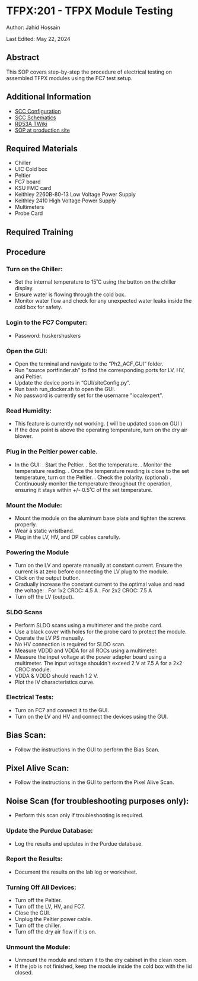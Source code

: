 # TFPX:201 - TFPX Module Testing

Author: Jahid Hossain

Last Edited: May 22, 2024

## Abstract

This SOP covers step-by-step the procedure of electrical testing on assembled TFPX modules using the FC7 test setup.

## Additional Information

- [SCC Configuration](https://github.com/nebraska-silicon-lab/Lab-Instructions/blob/master/sop/TFPX/201_materials/RD53A_SCC_Configuration.pdf)
- [SCC Schematics](https://github.com/nebraska-silicon-lab/Lab-Instructions/blob/master/sop/TFPX/201_materials/RD53A_SCC_Rev1.0.pdf)
- [RD53A TWiki](https://twiki.cern.ch/twiki/bin/viewauth/RD53/RD53ATesting)
- [SOP at production site](https://docs.google.com/document/d/1fTHaYf8PxtNhBlqVFKXlMlH5xZvBGXrcpEw__MC7PI8/edit#heading=h.w4xt7cwcb3fq)

## Required Materials

- Chiller
- UIC Cold box
- Peltier
- FC7 board
- KSU FMC card
- Keithley 2260B-80-13 Low Voltage Power Supply
- Keithley 2410 High Voltage Power Supply
- Multimeters
- Probe Card
## Required Training

## Procedure

### Turn on the Chiller:

- Set the internal temperature to 15˚C using the button on the chiller display.
- Ensure water is flowing through the cold box.
- Monitor water flow and check for any unexpected water leaks inside the cold box for safety.

### Login to the FC7 Computer:

- Password: huskershuskers

### Open the GUI:

- Open the terminal and navigate to the “Ph2_ACF_GUI” folder.
- Run "source portfinder.sh" to find the corresponding ports for LV, HV, and Peltier.
- Update the device ports in “GUI/siteConfig.py”.
- Run bash run_docker.sh to open the GUI.
- No password is currently set for the username "localexpert".

### Read Humidity:

- This feature is currently not working. ( will be updated soon on GUI )
- If the dew point is above the operating temperature, turn on the dry air blower.

### Plug in the Peltier power cable.
- In the GUI:
              . Start the Peltier.
              . Set the temperature.
              . Monitor the temperature reading.
              . Once the temperature reading is close to the set temperature, turn on the Peltier.
              . Check the polarity. (optional)
              . Continuously monitor the temperature throughout the operation, ensuring it stays within +/- 0.5˚C of the set temperature.

### Mount the Module:

- Mount the module on the aluminum base plate and tighten the screws properly.
- Wear a static wristband.
- Plug in the LV, HV, and DP cables carefully.

### Powering the Module

- Turn on the LV and operate manually at constant current. Ensure the current is at zero before connecting the LV plug to the module.
- Click on the output button.
- Gradually increase the constant current to the optimal value and read the voltage:
 	          . For 1x2 CROC: 4.5 A
 	          . For 2x2 CROC: 7.5 A
- Turn off the LV (output).

### SLDO Scans

- Perform SLDO scans using a multimeter and the probe card.
- Use a black cover with holes for the probe card to protect the module.
- Operate the LV PS manually.
- No HV connection is required for SLDO scan.
- Measure VDDD and VDDA for all ROCs using a multimeter.
- Measure the input voltage at the power adapter board using a multimeter. The input voltage shouldn't exceed 2 V at 7.5 A for a 2x2 CROC module.
- VDDA & VDDD should reach 1.2 V.
- Plot the IV characteristics curve.

### Electrical Tests:

- Turn on FC7 and connect it to the GUI.
- Turn on the LV and HV and connect the devices using the GUI.

## Bias Scan:

- Follow the instructions in the GUI to perform the Bias Scan.

## Pixel Alive Scan:

- Follow the instructions in the GUI to perform the Pixel Alive Scan.

## Noise Scan (for troubleshooting purposes only):
	
- Perform this scan only if troubleshooting is required.

### Update the Purdue Database:
    
- Log the results and updates in the Purdue database.

### Report the Results:

- Document the results on the lab log or worksheet.

### Turning Off All Devices:
	
- Turn off the Peltier.
- Turn off the LV, HV, and FC7.
- Close the GUI.
- Unplug the Peltier power cable.
- Turn off the chiller.
- Turn off the dry air flow if it is on.

### Unmount the Module:

- Unmount the module and return it to the dry cabinet in the clean room.
- If the job is not finished, keep the module inside the cold box with the lid closed.



              





